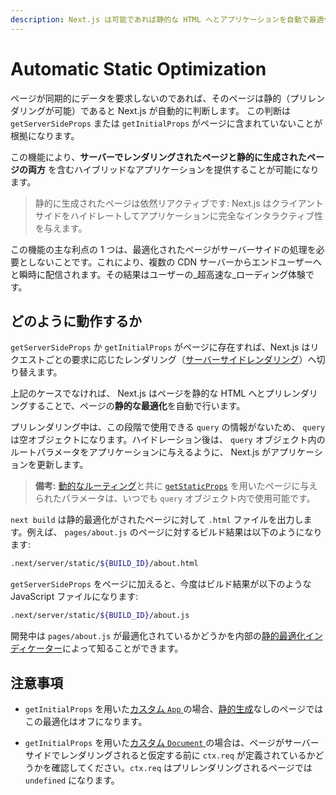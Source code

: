 ```yaml
---
description: Next.js は可能であれば静的な HTML へとアプリケーションを自動で最適化します。どのように動作するか学んでいきましょう。
---
```


# Automatic Static Optimization

ページが同期的にデータを要求しないのであれば、そのページは静的（プリレンダリングが可能）であると Next.js が自動的に判断します。
この判断は `getServerSideProps` または `getInitialProps` がページに含まれていないことが根拠になります。

この機能により、**サーバーでレンダリングされたページと静的に生成されたページの両方** を含むハイブリッドなアプリケーションを提供することが可能になります。

> 静的に生成されたページは依然リアクティブです: Next.js はクライアントサイドをハイドレートしてアプリケーションに完全なインタラクティブ性を与えます。

この機能の主な利点の 1 つは、最適化されたページがサーバーサイドの処理を必要としないことです。これにより、複数の CDN サーバーからエンドユーザーへと瞬時に配信されます。その結果はユーザーの_超高速な_ローディング体験です。

## どのように動作するか

`getServerSideProps` か `getInitialProps` がページに存在すれば、Next.js はリクエストごとの要求に応じたレンダリング（[サーバーサイドレンダリング](/docs/basic-features/pages.md#server-side-rendering)）へ切り替えます。

上記のケースでなければ、 Next.js はページを静的な HTML へとプリレンダリングすることで、ページの**静的な最適化**を自動で行います。

プリレンダリング中は、この段階で使用できる `query` の情報がないため、 `query` は空オブジェクトになります。ハイドレーション後は、 `query` オブジェクト内のルートパラメータをアプリケーションに与えるように、 Next.js がアプリケーションを更新します。

> **備考:** [動的なルーティング](/docs/routing/dynamic-routes.md)と共に [`getStaticProps`](/docs/basic-features/data-fetching.md#getstaticprops-static-generation) を用いたページに与えられたパラメータは、いつでも `query` オブジェクト内で使用可能です。

`next build` は静的最適化がされたページに対して `.html` ファイルを出力します。例えば、 `pages/about.js` のページに対するビルド結果は以下のようになります:

```bash
.next/server/static/${BUILD_ID}/about.html
```

`getServerSideProps` をページに加えると、今度はビルド結果が以下のような JavaScript ファイルになります:

```bash
.next/server/static/${BUILD_ID}/about.js
```

開発中は `pages/about.js` が最適化されているかどうかを内部の[静的最適化インディケーター](/docs/api-reference/next.config.js/static-optimization-indicator.md)によって知ることができます。

## 注意事項

- `getInitialProps` を用いた[カスタム `App` ](/docs/advanced-features/custom-app.md)の場合、[静的生成](/docs/basic-features/data-fetching.md#getstaticprops-static-generation)なしのページではこの最適化はオフになります。

- `getInitialProps` を用いた[カスタム `Document` ](/docs/advanced-features/custom-document.md)の場合は、ページがサーバーサイドでレンダリングされると仮定する前に `ctx.req` が定義されているかどうかを確認してください。`ctx.req` はプリレンダリングされるページでは `undefined` になります。
